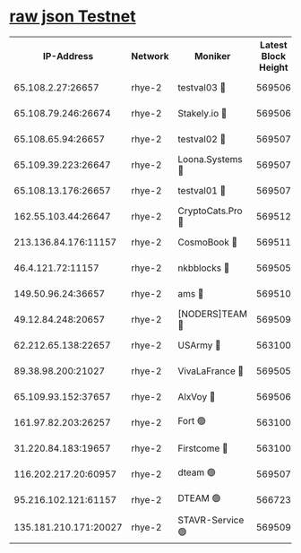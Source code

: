 
[raw json Testnet](https://rpc-check.quickt.stavr.tech/quickt/rpc-quickt-result.json)
=


<table><tr><th>IP-Address</th><th>Network</th><th>Moniker</th><th>Latest Block Height</th><th>Earliest Block Height</th><th>Catching Up</th><th>Tx Index</th><th>Voting Power</th><th>Scan Time</th></tr><tr><td>65.108.2.27:26657</td><td>rhye-2</td><td>testval03 🔴</td><td>569506</td><td>1</td><td>False</td><td>on</td><td>11002050</td><td>2024-01-30T01:29:19.324328319UTC</td></tr><tr><td>65.108.79.246:26674</td><td>rhye-2</td><td>Stakely.io 🔴</td><td>569506</td><td>1</td><td>False</td><td>on</td><td>10010</td><td>2024-01-30T01:29:21.748231362UTC</td></tr><tr><td>65.108.65.94:26657</td><td>rhye-2</td><td>testval02 🔴</td><td>569507</td><td>1</td><td>False</td><td>on</td><td>11002050</td><td>2024-01-30T01:29:24.690334867UTC</td></tr><tr><td>65.109.39.223:26647</td><td>rhye-2</td><td>Loona.Systems 🔴</td><td>569507</td><td>1</td><td>False</td><td>off</td><td>86949</td><td>2024-01-30T01:29:27.554310516UTC</td></tr><tr><td>65.108.13.176:26657</td><td>rhye-2</td><td>testval01 🔴</td><td>569507</td><td>1</td><td>False</td><td>on</td><td>13082010</td><td>2024-01-30T01:29:27.994102124UTC</td></tr><tr><td>162.55.103.44:26647</td><td>rhye-2</td><td>CryptoCats.Pro 🔴</td><td>569512</td><td>1</td><td>False</td><td>off</td><td>9999</td><td>2024-01-30T01:29:58.568316149UTC</td></tr><tr><td>213.136.84.176:11157</td><td>rhye-2</td><td>CosmoBook 🔴</td><td>569511</td><td>65301</td><td>False</td><td>off</td><td>1528057</td><td>2024-01-30T01:29:52.063479377UTC</td></tr><tr><td>46.4.121.72:11157</td><td>rhye-2</td><td>nkbblocks 🔴</td><td>569505</td><td>70101</td><td>False</td><td>off</td><td>81491</td><td>2024-01-30T01:29:10.788965584UTC</td></tr><tr><td>149.50.96.24:36657</td><td>rhye-2</td><td>ams 🔴</td><td>569510</td><td>133501</td><td>False</td><td>on</td><td>10786</td><td>2024-01-30T01:29:41.464874472UTC</td></tr><tr><td>49.12.84.248:20657</td><td>rhye-2</td><td>[NODERS]TEAM 🔴</td><td>569509</td><td>146001</td><td>False</td><td>on</td><td>59690</td><td>2024-01-30T01:29:38.998870099UTC</td></tr><tr><td>62.212.65.138:22657</td><td>rhye-2</td><td>USArmy 🔴</td><td>563100</td><td>198001</td><td>False</td><td>on</td><td>59069</td><td>2024-01-30T01:29:18.273866693UTC</td></tr><tr><td>89.38.98.200:21027</td><td>rhye-2</td><td>VivaLaFrance 🔴</td><td>569505</td><td>220501</td><td>False</td><td>off</td><td>10000</td><td>2024-01-30T01:29:13.261534875UTC</td></tr><tr><td>65.109.93.152:37657</td><td>rhye-2</td><td>AlxVoy 🔴</td><td>569506</td><td>315173</td><td>False</td><td>on</td><td>143351</td><td>2024-01-30T01:29:15.819553727UTC</td></tr><tr><td>161.97.82.203:26257</td><td>rhye-2</td><td>Fort 🟢</td><td>563100</td><td>330438</td><td>False</td><td>on</td><td>0</td><td>2024-01-30T01:29:10.352707377UTC</td></tr><tr><td>31.220.84.183:19657</td><td>rhye-2</td><td>Firstcome 🔴</td><td>563100</td><td>409501</td><td>False</td><td>off</td><td>724902</td><td>2024-01-30T01:29:18.853552390UTC</td></tr><tr><td>116.202.217.20:60957</td><td>rhye-2</td><td>dteam 🟢</td><td>569507</td><td>421794</td><td>False</td><td>on</td><td>0</td><td>2024-01-30T01:29:25.121022151UTC</td></tr><tr><td>95.216.102.121:61157</td><td>rhye-2</td><td>DTEAM 🟢</td><td>566723</td><td>565601</td><td>False</td><td>on</td><td>0</td><td>2024-01-30T01:29:22.109749980UTC</td></tr><tr><td>135.181.210.171:20027</td><td>rhye-2</td><td>STAVR-Service 🟢</td><td>569509</td><td>568301</td><td>False</td><td>on</td><td>0</td><td>2024-01-30T01:29:36.613696309UTC</td></tr></table>